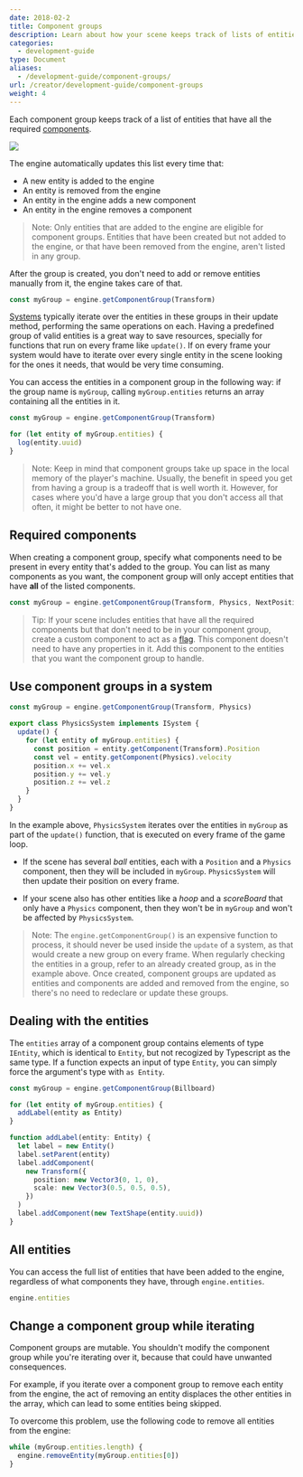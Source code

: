 ```yaml
---
date: 2018-02-2
title: Component groups
description: Learn about how your scene keeps track of lists of entities that have components in common to make updating them easier.
categories:
  - development-guide
type: Document
aliases:
  - /development-guide/component-groups/
url: /creator/development-guide/component-groups
weight: 4
---
```


Each component group keeps track of a list of entities that have all the required [components](/creator/development-guide/entities-components).

![](/images/media/ecs-big-picture-w-compgroup.png)

The engine automatically updates this list every time that:

- A new entity is added to the engine
- An entity is removed from the engine
- An entity in the engine adds a new component
- An entity in the engine removes a component

> Note: Only entities that are added to the engine are eligible for component groups. Entities that have been created but not added to the engine, or that have been removed from the engine, aren't listed in any group.

After the group is created, you don't need to add or remove entities manually from it, the engine takes care of that.

```ts
const myGroup = engine.getComponentGroup(Transform)
```

[Systems](/creator/development-guide/systems) typically iterate over the entities in these groups in their update method, performing the same operations on each. Having a predefined group of valid entities is a great way to save resources, specially for functions that run on every frame like `update()`. If on every frame your system would have to iterate over every single entity in the scene looking for the ones it needs, that would be very time consuming.

You can access the entities in a component group in the following way: if the group name is `myGroup`, calling `myGroup.entities` returns an array containing all the entities in it.

```ts
const myGroup = engine.getComponentGroup(Transform)

for (let entity of myGroup.entities) {
  log(entity.uuid)
}
```

> Note: Keep in mind that component groups take up space in the local memory of the player's machine. Usually, the benefit in speed you get from having a group is a tradeoff that is well worth it. However, for cases where you'd have a large group that you don't access all that often, it might be better to not have one.


## Required components

When creating a component group, specify what components need to be present in every entity that's added to the group. You can list as many components as you want, the component group will only accept entities that have **all** of the listed components.

```ts
const myGroup = engine.getComponentGroup(Transform, Physics, NextPosition)
```

> Tip: If your scene includes entities that have all the required components but that don't need to be in your component group, create a custom component to act as a [flag](/creator/development-guide/entities-components#components-as-flags). This component doesn't need to have any properties in it. Add this component to the entities that you want the component group to handle.

## Use component groups in a system

```ts
const myGroup = engine.getComponentGroup(Transform, Physics)

export class PhysicsSystem implements ISystem {
  update() {
    for (let entity of myGroup.entities) {
      const position = entity.getComponent(Transform).Position
      const vel = entity.getComponent(Physics).velocity
      position.x += vel.x
      position.y += vel.y
      position.z += vel.z
    }
  }
}
```

In the example above, `PhysicsSystem` iterates over the entities in `myGroup` as part of the `update()` function, that is executed on every frame of the game loop.

- If the scene has several _ball_ entities, each with a `Position` and a `Physics` component, then they will be included in `myGroup`. `PhysicsSystem` will then update their position on every frame.

- If your scene also has other entities like a _hoop_ and a _scoreBoard_ that only have a `Physics` component, then they won't be in `myGroup` and won't be affected by `PhysicsSystem`.

> Note: The `engine.getComponentGroup()` is an expensive function to process, it should never be used inside the `update` of a system, as that would create a new group on every frame. When regularly checking the entities in a group, refer to an already created group, as in the example above. Once created, component groups are updated as entities and components are added and removed from the engine, so there's no need to redeclare or update these groups.

## Dealing with the entities

The `entities` array of a component group contains elements of type `IEntity`, which is identical to `Entity`, but not recogized by Typescript as the same type. If a function expects an input of type `Entity`, you can simply force the argument's type with `as Entity`.

```ts
const myGroup = engine.getComponentGroup(Billboard)

for (let entity of myGroup.entities) {
  addLabel(entity as Entity)
}

function addLabel(entity: Entity) {
  let label = new Entity()
  label.setParent(entity)
  label.addComponent(
    new Transform({
      position: new Vector3(0, 1, 0),
      scale: new Vector3(0.5, 0.5, 0.5),
    })
  )
  label.addComponent(new TextShape(entity.uuid))
}
```

## All entities

You can access the full list of entities that have been added to the engine, regardless of what components they have, through `engine.entities`.

```ts
engine.entities
```

## Change a component group while iterating

Component groups are mutable. You shouldn't modify the component group while you're iterating over it, because that could have unwanted consequences.

For example, if you iterate over a component group to remove each entity from the engine, the act of removing an entity displaces the other entities in the array, which can lead to some entities being skipped.

To overcome this problem, use the following code to remove all entities from the engine:

```ts
while (myGroup.entities.length) {
  engine.removeEntity(myGroup.entities[0])
}
```
